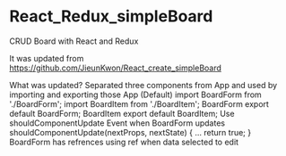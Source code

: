 # React_Redux_simpleBoard

CRUD Board with React and Redux

It was updated from https://github.com/JieunKwon/React_create_simpleBoard

What was updated?
Separated three components from App and used by importing and exporting those
App (Default)
import BoardForm from './BoardForm';
import BoardItem from './BoardItem';
BoardForm
export default BoardForm;
BoardItem
export default BoardItem;
Use shouldComponentUpdate Event when BoardForm updates
shouldComponentUpdate(nextProps, nextState) {
...
return true;
}
BoardForm has refrences using ref when data selected to edit
